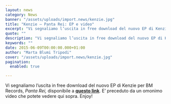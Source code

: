 ```yaml
---
layout: news
category: News
banner: "/assets/uploads/import.news/kenzie.jpg"
title: "Kenzie – Panta Rei: EP e video"
excerpt: "Vi segnaliamo l’uscita in free download del nuovo EP di Kenzie per BM Records, Panta Rei, disponibile a questo link. E’ preceduto da un omonimo video che potete vedere qui sopra. Enjoy!  "
quote: ""
description: "Vi segnaliamo l’uscita in free download del nuovo EP di Kenzie per BM Records, Panta Rei, disponibile a questo link. E’ preceduto da un omonimo video che potete vedere qui sopra. Enjoy!  "
keywords: ""
date: 2015-06-09T00:00:00.000+01:00
author: "Marta Blumi Tripodi"
cover: "/assets/uploads/import.news/kenzie.jpg"
pagination:
  enabled: true

---
```


Vi segnaliamo l’uscita in free download del nuovo EP di Kenzie per BM Records, _Panta Rei,_ disponibile a [**questo link**](http://www.bmrecords.eu/downloads/pantarei.zip "http://www.bmrecords.eu/downloads/pantarei.zip"). E’ preceduto da un omonimo video che potete vedere qui sopra. Enjoy!